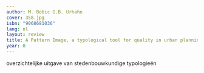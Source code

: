 ```yaml
---
author: M. Bobic G.B. Urhahn
cover: 358.jpg
isbn: "9068681036"
lang: nl
layout: review
title: A Pattern Image, a typological tool for quality in urban planning
year: 0
---
```


overzichtelijke uitgave van stedenbouwkundige typologieën
